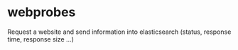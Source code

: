# webprobes
Request a website and send information into elasticsearch (status, response time, response size ...)
